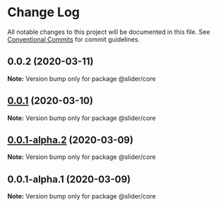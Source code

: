 # Change Log

All notable changes to this project will be documented in this file.
See [Conventional Commits](https://conventionalcommits.org) for commit guidelines.

## 0.0.2 (2020-03-11)

**Note:** Version bump only for package @slider/core





## [0.0.1](https://github.com/vibodev/lernaDemo/compare/@slider/core@0.0.1-alpha.2...@slider/core@0.0.1) (2020-03-10)

**Note:** Version bump only for package @slider/core





## [0.0.1-alpha.2](https://github.com/vibodev/lernaDemo/compare/@slider/core@0.0.1-alpha.1...@slider/core@0.0.1-alpha.2) (2020-03-09)

**Note:** Version bump only for package @slider/core





## 0.0.1-alpha.1 (2020-03-09)

**Note:** Version bump only for package @slider/core
